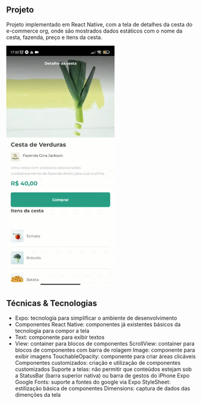 ## Projeto
Projeto implementado em React Native, com a tela de detalhes da cesta do e-commerce org, onde são mostrados dados estáticos com o nome da cesta, fazenda, preço e itens da cesta.


![ReactNative](https://github.com/CarlosAlexFO/ReactNative_Cesta-Verdura/blob/main/ReactNative.gif)



## Técnicas & Tecnologias

* Expo: tecnologia para simplificar o ambiente de desenvolvimento
* Componentes React Native: componentes já existentes básicos da tecnologia para compor a tela
* Text: componente para exibir textos
* View: container para blocos de componentes
ScrollView: container para blocos de componentes com barra de rolagem
Image: componente para exibir imagens
TouchableOpacity: componente para criar áreas clicáveis
Componentes customizados: criação e utilização de componentes customizados
Suporte a telas: não permitir que conteúdos estejam sob a StatusBar (barra superior nativa) ou barra de gestos do iPhone
Expo Google Fonts: suporte a fontes do google via Expo
StyleSheet: estilização básica de componentes
Dimensions: captura de dados das dimenções da tela

